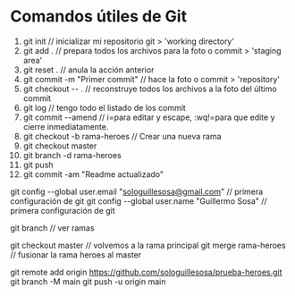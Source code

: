 # Comandos útiles de Git

1.  git init // inicializar mi repositorio git > 'working directory'
2.  git add . // prepara todos los archivos para la foto o commit > 'staging area'
3.  git reset . // anula la acción anterior
4.  git commit -m "Primer commit" // hace la foto o commit > 'repository'
5.  git checkout -- . // reconstruye todos los archivos a la foto del último commit
6.  git log // tengo todo el listado de los commit
7.  git commit --amend // i=para editar y escape, :wq!=para que edite y cierre inmediatamente.
8.  git checkout -b rama-heroes // Crear una nueva rama
9.  git checkout master
10. git branch -d rama-heroes
11. git push
12. git commit -am "Readme actualizado"

git config --global user.email "sologuillesosa@gmail.com" // primera configuración de git
git config --global user.name "Guillermo Sosa" // primera configuración de git

git branch // ver ramas

git checkout master // volvemos a la rama principal
git merge rama-heroes // fusionar la rama heroes al master

git remote add origin https://github.com/sologuillesosa/prueba-heroes.git
git branch -M main
git push -u origin main
